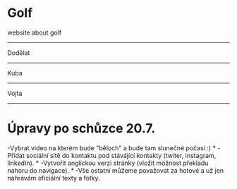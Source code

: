 # Golf
website about golf 

***************
Dodělat
***************
Kuba

**************
Vojta

**************************************************

# Úpravy po schůzce 20.7.
-Vybrat video na kterém bude "běloch" a bude tam slunečné počasí :)
*
-Přidat sociální sítě do kontaktu pod stávájící kontakty (twiter, instagram, linkedIn).
*
-Vytvořit anglickou verzi stránky (vložit možnost překladu nahoru do navigace).
*
-Vše ostatní můžeme považovat za hotové a už jen nahrávám oficiální texty a fotky.
